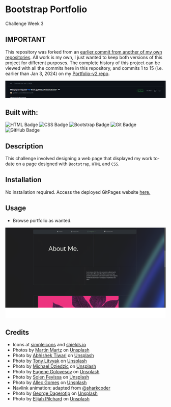 # Bootstrap Portfolio
Challenge Week 3

## IMPORTANT
This repository was forked from an [earlier commit from another of my own repositories](https://github.com/jg2002-j/portfolio-v2/pull/17).
All work is my own, I just wanted to keep both versions of this project for different purposes.
The complete history of this project can be viewed with all the commits here in this repository, and commits 1 to 15 (i.e. earlier than Jan 3, 2024) on my [Portfolio-v2 repo](https://github.com/jg2002-j/portfolio-v2/commits/main/). 

![Screenshot of the other repo's commit history](./images/image-1.png)

## Built with:
![HTML Badge](https://img.shields.io/badge/HTML-white?logo=html5&logoColor=%23E34F26")
![CSS Badge](https://img.shields.io/badge/CSS-white?logo=CSS3&logoColor=%231572B6)
![Bootstrap Badge](https://img.shields.io/badge/Bootstrap-white?logo=bootstrap&logoColor=%237952B3)
![Git Badge](https://img.shields.io/badge/Git-white?logo=git&logoColor=%23F05032)
![GitHub Badge](https://img.shields.io/badge/GitHub-white?logo=github&logoColor=%23181717)

## Description

This challenge involved designing a web page that displayed my work to-date on a page designed with `Bootstrap`, `HTML` and `CSS`.


## Installation

No installation required. Access the deployed GitPages website [here.](https://jg2002-j.github.io/bootstrap-portfolio/)

## Usage

- Browse portfolio as wanted.

![Deployed Website Screenshot](./images/deployed.png)

## Credits
- Icons at [simpleicons](https://simpleicons.org/) and [shields.io](https://shields.io/)
- Photos by <a href="https://unsplash.com/@martz90?utm_content=creditCopyText&utm_medium=referral&utm_source=unsplash">Martin Martz</a> on <a href="https://unsplash.com/photos/a-blue-and-purple-background-with-wavy-lines-FdxPbyHEw6Y?utm_content=creditCopyText&utm_medium=referral&utm_source=unsplash">Unsplash</a>
- Photo by <a href="https://unsplash.com/@abhi_2410?utm_content=creditCopyText&utm_medium=referral&utm_source=unsplash">Abhishek Tiwari</a> on <a href="https://unsplash.com/photos/qcimj8DMjLE?utm_content=creditCopyText&utm_medium=referral&utm_source=unsplash">Unsplash</a>
- Photo by <a href="https://unsplash.com/@justatony?utm_content=creditCopyText&utm_medium=referral&utm_source=unsplash">Tony Litvyak</a> on <a href="https://unsplash.com/photos/nHMyboz2XI8?utm_content=creditCopyText&utm_medium=referral&utm_source=unsplash">Unsplash</a>
- Photo by <a href="https://unsplash.com/@lazycreekimages?utm_content=creditCopyText&utm_medium=referral&utm_source=unsplash">Michael Dziedzic</a> on <a href="https://unsplash.com/photos/a-close-up-of-a-computer-mother-board-RkAvhhV0Mtk?utm_content=creditCopyText&utm_medium=referral&utm_source=unsplash">Unsplash</a>
- Photo by <a href="https://unsplash.com/@eugene_golovesov?utm_content=creditCopyText&utm_medium=referral&utm_source=unsplash">Eugene Golovesov</a> on <a href="https://unsplash.com/photos/a-close-up-of-a-green-leafy-plant-12-LhcMD2Hg?utm_content=creditCopyText&utm_medium=referral&utm_source=unsplash">Unsplash</a>
- Photo by <a href="https://unsplash.com/@solenfeyissa?utm_content=creditCopyText&utm_medium=referral&utm_source=unsplash">Solen Feyissa</a> on <a href="https://unsplash.com/photos/blue-and-white-water-waves-0m_6xyoaelo?utm_content=creditCopyText&utm_medium=referral&utm_source=unsplash">Unsplash</a>
- Photo by <a href="https://unsplash.com/@allecgomes?utm_content=creditCopyText&utm_medium=referral&utm_source=unsplash">Allec Gomes</a> on <a href="https://unsplash.com/photos/black-and-red-leaf-illustration-Yek0cYh0bnY?utm_content=creditCopyText&utm_medium=referral&utm_source=unsplash">Unsplash</a>
- Navlink animation: adapted from <a href="https://codepen.io/sharkcoder/pen/oNLoddx">@sharkcoder</a>
- Photo by <a href="https://unsplash.com/@dagerotip?utm_content=creditCopyText&utm_medium=referral&utm_source=unsplash">George Dagerotip</a> on <a href="https://unsplash.com/photos/a-close-up-of-a-green-plant-with-lots-of-leaves-qmU9jpj6mCc?utm_content=creditCopyText&utm_medium=referral&utm_source=unsplash">Unsplash</a>
- Photo by <a href="https://unsplash.com/@elijahp?utm_content=creditCopyText&utm_medium=referral&utm_source=unsplash">Elijah Pilchard</a> on <a href="https://unsplash.com/photos/a-close-up-of-a-green-plant-with-leaves-O-EArs-z9hk?utm_content=creditCopyText&utm_medium=referral&utm_source=unsplash">Unsplash</a>
  